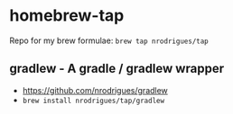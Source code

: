 # homebrew-tap

Repo for my brew formulae: `brew tap nrodrigues/tap`

## gradlew - A gradle / gradlew wrapper
* https://github.com/nrodrigues/gradlew
* `brew install nrodrigues/tap/gradlew`
